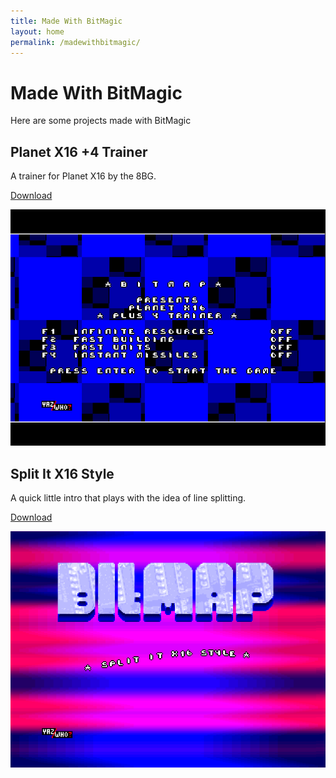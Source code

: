 ```yaml
---
title: Made With BitMagic
layout: home
permalink: /madewithbitmagic/
---
```


# Made With BitMagic

Here are some projects made with BitMagic

## Planet X16 +4 Trainer

A trainer for Planet X16 by the 8BG.

[Download](/archives/PX16-TRN.ZIP)

![PlanetX16Trainer](/Images/PlanetX16Trainer.png)

## Split It X16 Style

A quick little intro that plays with the idea of line splitting.

[Download](/archives/SPLITIT.ZIP)

![SplitIt](/Images/splitit.screenshot.png)
